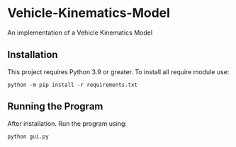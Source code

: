 # Vehicle-Kinematics-Model
An implementation of a Vehicle Kinematics Model

## Installation
This project requires Python 3.9 or greater. To install all require module use:

```
python -m pip install -r requirements.txt
```

## Running the Program
After installation. Run the program using:
```
python gui.py
```